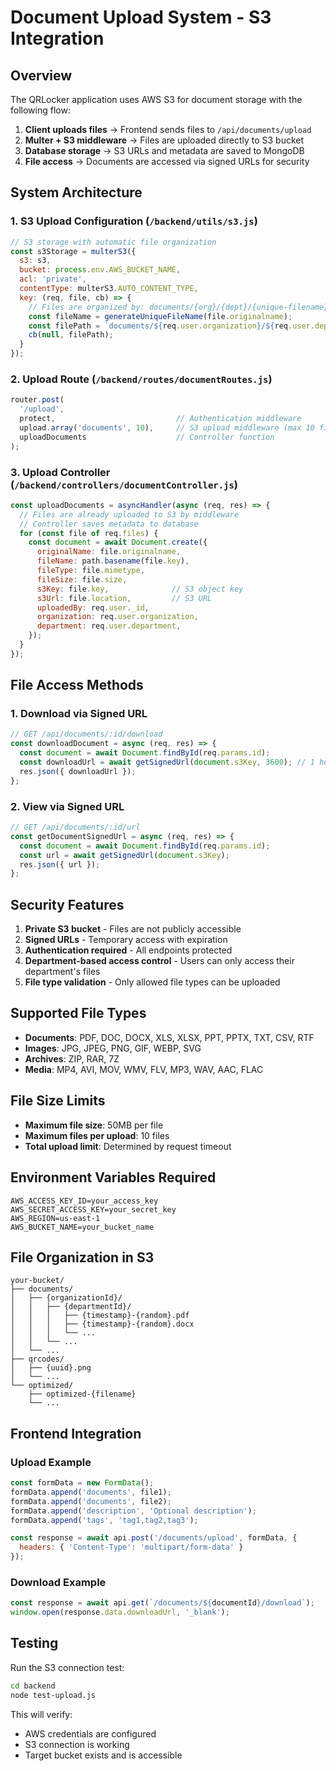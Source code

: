 # Document Upload System - S3 Integration

## Overview
The QRLocker application uses AWS S3 for document storage with the following flow:

1. **Client uploads files** → Frontend sends files to `/api/documents/upload`
2. **Multer + S3 middleware** → Files are uploaded directly to S3 bucket
3. **Database storage** → S3 URLs and metadata are saved to MongoDB
4. **File access** → Documents are accessed via signed URLs for security

## System Architecture

### 1. S3 Upload Configuration (`/backend/utils/s3.js`)
```javascript
// S3 storage with automatic file organization
const s3Storage = multerS3({
  s3: s3,
  bucket: process.env.AWS_BUCKET_NAME,
  acl: 'private',
  contentType: multerS3.AUTO_CONTENT_TYPE,
  key: (req, file, cb) => {
    // Files are organized by: documents/{org}/{dept}/{unique-filename}
    const fileName = generateUniqueFileName(file.originalname);
    const filePath = `documents/${req.user.organization}/${req.user.department}/${fileName}`;
    cb(null, filePath);
  }
});
```

### 2. Upload Route (`/backend/routes/documentRoutes.js`)
```javascript
router.post(
  '/upload', 
  protect,                           // Authentication middleware
  upload.array('documents', 10),     // S3 upload middleware (max 10 files)
  uploadDocuments                    // Controller function
);
```

### 3. Upload Controller (`/backend/controllers/documentController.js`)
```javascript
const uploadDocuments = asyncHandler(async (req, res) => {
  // Files are already uploaded to S3 by middleware
  // Controller saves metadata to database
  for (const file of req.files) {
    const document = await Document.create({
      originalName: file.originalname,
      fileName: path.basename(file.key),
      fileType: file.mimetype,
      fileSize: file.size,
      s3Key: file.key,              // S3 object key
      s3Url: file.location,         // S3 URL
      uploadedBy: req.user._id,
      organization: req.user.organization,
      department: req.user.department,
    });
  }
});
```

## File Access Methods

### 1. Download via Signed URL
```javascript
// GET /api/documents/:id/download
const downloadDocument = async (req, res) => {
  const document = await Document.findById(req.params.id);
  const downloadUrl = await getSignedUrl(document.s3Key, 3600); // 1 hour expiry
  res.json({ downloadUrl });
};
```

### 2. View via Signed URL
```javascript
// GET /api/documents/:id/url
const getDocumentSignedUrl = async (req, res) => {
  const document = await Document.findById(req.params.id);
  const url = await getSignedUrl(document.s3Key);
  res.json({ url });
};
```

## Security Features

1. **Private S3 bucket** - Files are not publicly accessible
2. **Signed URLs** - Temporary access with expiration
3. **Authentication required** - All endpoints protected
4. **Department-based access control** - Users can only access their department's files
5. **File type validation** - Only allowed file types can be uploaded

## Supported File Types

- **Documents**: PDF, DOC, DOCX, XLS, XLSX, PPT, PPTX, TXT, CSV, RTF
- **Images**: JPG, JPEG, PNG, GIF, WEBP, SVG
- **Archives**: ZIP, RAR, 7Z
- **Media**: MP4, AVI, MOV, WMV, FLV, MP3, WAV, AAC, FLAC

## File Size Limits

- **Maximum file size**: 50MB per file
- **Maximum files per upload**: 10 files
- **Total upload limit**: Determined by request timeout

## Environment Variables Required

```env
AWS_ACCESS_KEY_ID=your_access_key
AWS_SECRET_ACCESS_KEY=your_secret_key
AWS_REGION=us-east-1
AWS_BUCKET_NAME=your_bucket_name
```

## File Organization in S3

```
your-bucket/
├── documents/
│   ├── {organizationId}/
│   │   ├── {departmentId}/
│   │   │   ├── {timestamp}-{random}.pdf
│   │   │   ├── {timestamp}-{random}.docx
│   │   │   └── ...
│   │   └── ...
│   └── ...
├── qrcodes/
│   ├── {uuid}.png
│   └── ...
└── optimized/
    ├── optimized-{filename}
    └── ...
```

## Frontend Integration

### Upload Example
```javascript
const formData = new FormData();
formData.append('documents', file1);
formData.append('documents', file2);
formData.append('description', 'Optional description');
formData.append('tags', 'tag1,tag2,tag3');

const response = await api.post('/documents/upload', formData, {
  headers: { 'Content-Type': 'multipart/form-data' }
});
```

### Download Example
```javascript
const response = await api.get(`/documents/${documentId}/download`);
window.open(response.data.downloadUrl, '_blank');
```

## Testing

Run the S3 connection test:
```bash
cd backend
node test-upload.js
```

This will verify:
- AWS credentials are configured
- S3 connection is working
- Target bucket exists and is accessible
